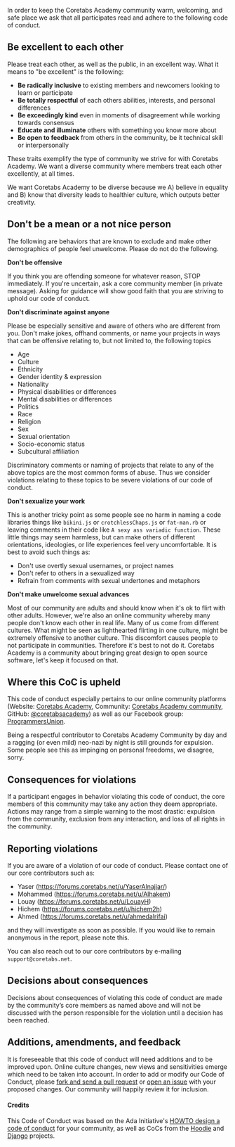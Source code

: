 In order to keep the Coretabs Academy community warm, welcoming, and safe place we ask that all participates read and adhere to the following code of conduct.

## Be excellent to each other

Please treat each other, as well as the public, in an excellent way. What it means to "be excellent" is the following:

- **Be radically inclusive** to existing members and newcomers looking to learn or participate
- **Be totally respectful** of each others abilities, interests, and personal differences
- **Be exceedingly kind** even in moments of disagreement while working towards consensus
- **Educate and illuminate** others with something you  know more about
- **Be open to feedback** from others in the community, be it technical skill or interpersonally

These traits exemplify the type of community we strive for with Coretabs Academy. We want a diverse community where members treat each other excellently, at all times.

We want Coretabs Academy to be diverse because we A) believe in equality and B) know that diversity leads to healthier culture, which outputs better creativity.

## Don't be a mean or a not nice person

The following are behaviors that are known to exclude and make other demographics of people feel unwelcome. Please do not do the following.

**Don't be offensive**

If you think you are offending someone for whatever reason, STOP immediately. If you're uncertain, ask a core community member (in private message). Asking for guidance will show good faith that you are striving to uphold our code of conduct.

**Don't discriminate against anyone**

Please be especially sensitive and aware of others who are different from you. Don't make jokes, offhand comments, or name your projects in ways that can be offensive relating to, but not limited to, the following topics

- Age
- Culture
- Ethnicity
- Gender identity & expression
- Nationality
- Physical disabilities or differences
- Mental disabilities or differences
- Politics
- Race
- Religion
- Sex
- Sexual orientation
- Socio-economic status
- Subcultural affiliation

Discriminatory comments or naming of projects that relate to any of the above topics are the most common forms of abuse. Thus we consider violations relating to these topics to be severe violations of our code of conduct.

**Don't sexualize your work**

This is another tricky point as some people see no harm in naming a code libraries things like `bikini.js` or `crotchlessChaps.js` or `fat-man.rb` or leaving comments in their code like `A sexy ass variadic function`. These little things may seem harmless, but can make others of different orientations, ideologies, or life experiences feel very uncomfortable. It is best to avoid such things as:

- Don't use overtly sexual usernames, or project names
- Don't refer to others in a sexualized way
- Refrain from comments with sexual undertones and metaphors

**Don't make unwelcome sexual advances**

Most of our community are adults and should know when it's ok to flirt with other adults. However, we're also an online community whereby many people don't know each other in real life. Many of us come from different cultures. What might be seen as lighthearted flirting in one culture, might be extremely offensive to another culture. This discomfort causes people to not participate in communities. Therefore it's best to not do it. Coretabs Academy is a community about bringing great design to open source software, let's keep it focused on that.

## Where this CoC is upheld

This code of conduct especially pertains to our online community platforms (Website: [Coretabs Academy](https://www.coretabs.net), Community: [Coretabs Academy community](http://forums.coretabs.net), GitHub: [@coretabsacademy](https://github.com/coretabs-academy)) as well as our Facebook group: [ProgrammersUnion](https://www.facebook.com/groups/ProgrammersUnion/).

Being a respectful contributor to Coretabs Academy Community by day and a ragging (or even mild) neo-nazi by night is still grounds for expulsion. Some people see this as impinging on personal freedoms, we disagree, sorry.

## Consequences for violations

If a participant engages in behavior violating this code of conduct, the core members of this community may take any action they deem appropriate. Actions may range from a simple warning to the most drastic: expulsion from the community, exclusion from any interaction, and loss of all rights in the community.

## Reporting violations

If you are aware of a violation of our code of conduct. Please contact one of our core contributors such as:
* Yaser (https://forums.coretabs.net/u/YaserAlnajjar/)
* Mohammed (https://forums.coretabs.net/u/Alhakem)
* Louay (https://forums.coretabs.net/u/LouayH)
* Hichem (https://forums.coretabs.net/u/hichem2h)
* Ahmed (https://forums.coretabs.net/u/ahmedalrifai)

and they will investigate as soon as possible. If you would like to remain anonymous in the report, please note this.

You can also reach out to our core contributors by e-mailing `support@coretabs.net`.

## Decisions about consequences

Decisions about consequences of violating this code of conduct are made by the community’s core members as named above and will not be discussed with the person responsible for the violation until a decision has been reached.

## Additions, amendments, and feedback

It is foreseeable that this code of conduct will need additions and to be improved upon. Online culture changes, new views and sensitivities emerge which need to be taken into account. In order to add or modify our Code of Conduct, please [fork and send a pull request](https://github.com/coretabs-academy/website-v2) or [open an issue](https://github.com/coretabs-academy/website-v2/issues) with your proposed changes. Our community will happily review it for inclusion.

#### Credits

This Code of Conduct was based on the Ada Initiative's [HOWTO design a code of conduct](//adainitiative.org/2014/02/howto-design-a-code-of-conduct-for-your-community/) for your community, as well as CoCs from the [Hoodie](http://hood.ie/code-of-conduct/) and [Django](https://www.djangoproject.com/conduct/) projects.